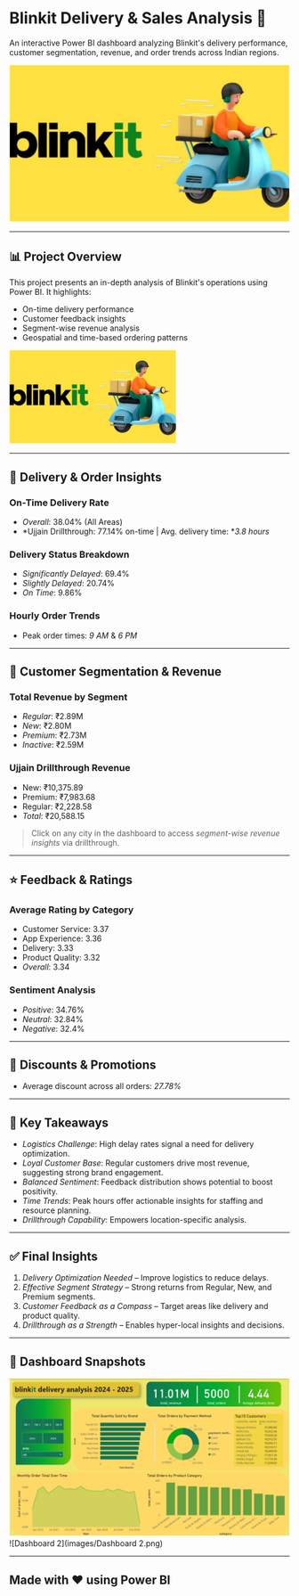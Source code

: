 # Blinkit Delivery & Sales Analysis 🚚

An interactive Power BI dashboard analyzing Blinkit's delivery performance, customer segmentation, revenue, and order trends across Indian regions.

![Dashboard Preview](images/Blinkit.png)

---

## 📊 Project Overview

This project presents an in-depth analysis of Blinkit's operations using Power BI. It highlights:

- On-time delivery performance
- Customer feedback insights
- Segment-wise revenue analysis
- Geospatial and time-based ordering patterns

<img src="images/Blinkit.png" alt="Blinkit Delivery" width="300"/>

---

## 🚚 Delivery & Order Insights

### On-Time Delivery Rate
- *Overall*: 38.04% (All Areas)
- *Ujjain Drillthrough: 77.14% on-time | Avg. delivery time: **3.8 hours*

### Delivery Status Breakdown
- *Significantly Delayed*: 69.4%  
- *Slightly Delayed*: 20.74%  
- *On Time*: 9.86%

### Hourly Order Trends
- Peak order times: *9 AM* & *6 PM*

---

## 👥 Customer Segmentation & Revenue

### Total Revenue by Segment
- *Regular*: ₹2.89M  
- *New*: ₹2.80M  
- *Premium*: ₹2.73M  
- *Inactive*: ₹2.59M

### Ujjain Drillthrough Revenue
- New: ₹10,375.89  
- Premium: ₹7,983.68  
- Regular: ₹2,228.58  
- *Total*: ₹20,588.15

> Click on any city in the dashboard to access *segment-wise revenue insights* via drillthrough.

---

## ⭐ Feedback & Ratings

### Average Rating by Category
- Customer Service: 3.37  
- App Experience: 3.36  
- Delivery: 3.33  
- Product Quality: 3.32  
- *Overall*: 3.34

### Sentiment Analysis
- *Positive*: 34.76%  
- *Neutral*: 32.84%  
- *Negative*: 32.4%

---

## 💸 Discounts & Promotions

- Average discount across all orders: *27.78%*

---

## 🧠 Key Takeaways

- *Logistics Challenge*: High delay rates signal a need for delivery optimization.
- *Loyal Customer Base*: Regular customers drive most revenue, suggesting strong brand engagement.
- *Balanced Sentiment*: Feedback distribution shows potential to boost positivity.
- *Time Trends*: Peak hours offer actionable insights for staffing and resource planning.
- *Drillthrough Capability*: Empowers location-specific analysis.

---

## ✅ Final Insights

1. *Delivery Optimization Needed* – Improve logistics to reduce delays.
2. *Effective Segment Strategy* – Strong returns from Regular, New, and Premium segments.
3. *Customer Feedback as a Compass* – Target areas like delivery and product quality.
4. *Drillthrough as a Strength* – Enables hyper-local insights and decisions.

---

## 📌 Dashboard Snapshots

![Dashboard 1](images/Dashboard1.png)  
![Dashboard 2](images/Dashboard 2.png)

---

## Made with ♥ using Power BI
